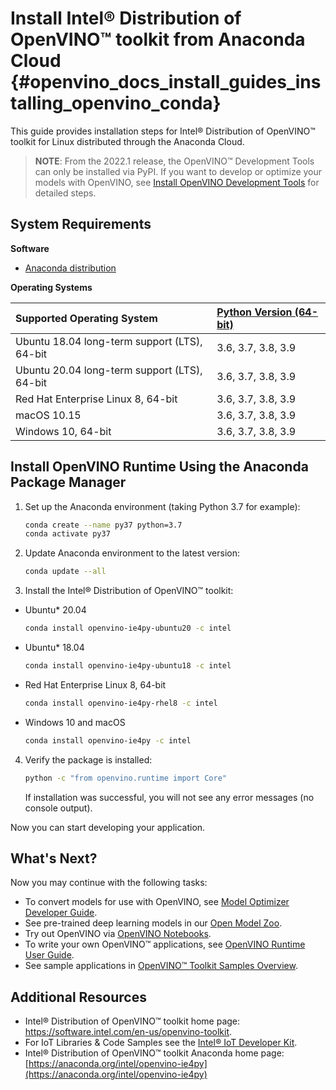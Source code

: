 # Install Intel® Distribution of OpenVINO™ toolkit from Anaconda Cloud {#openvino_docs_install_guides_installing_openvino_conda}

This guide provides installation steps for Intel® Distribution of OpenVINO™ toolkit for Linux distributed through the Anaconda Cloud.

> **NOTE**: From the 2022.1 release, the OpenVINO™ Development Tools can only be installed via PyPI. If you want to develop or optimize your models with OpenVINO, see [Install OpenVINO Development Tools](installing-model-dev-tools.md) for detailed steps.

## System Requirements

**Software**

 - [Anaconda distribution](https://www.anaconda.com/products/individual/)

**Operating Systems**

| Supported Operating System                                   | [Python Version (64-bit)](https://www.python.org/) |
| :------------------------------------------------------------| :---------------------------------------------------|
|   Ubuntu 18.04 long-term support (LTS), 64-bit              | 3.6, 3.7, 3.8, 3.9                                  |
|   Ubuntu 20.04 long-term support (LTS), 64-bit              | 3.6, 3.7, 3.8, 3.9                                  |
|   Red Hat Enterprise Linux 8, 64-bit                         | 3.6, 3.7, 3.8, 3.9                                  |
|   macOS 10.15                                             | 3.6, 3.7, 3.8, 3.9                                  |
|   Windows 10, 64-bit                                        | 3.6, 3.7, 3.8, 3.9                                  |

## Install OpenVINO Runtime Using the Anaconda Package Manager

1. Set up the Anaconda environment (taking Python 3.7 for example): 
   ```sh
   conda create --name py37 python=3.7
   conda activate py37
   ```
2. Update Anaconda environment to the latest version:
   ```sh
   conda update --all
   ```
3. Install the Intel® Distribution of OpenVINO™ toolkit:
 - Ubuntu* 20.04 
   ```sh
   conda install openvino-ie4py-ubuntu20 -c intel
   ```
 - Ubuntu* 18.04
   ```sh
   conda install openvino-ie4py-ubuntu18 -c intel
   ```
 - Red Hat Enterprise Linux 8, 64-bit 
   ```sh
   conda install openvino-ie4py-rhel8 -c intel
   ```
 - Windows 10 and macOS
   ```sh
   conda install openvino-ie4py -c intel
   ```
4. Verify the package is installed:
   ```sh
   python -c "from openvino.runtime import Core"
   ```
   If installation was successful, you will not see any error messages (no console output).

Now you can start developing your application.


## What's Next?

Now you may continue with the following tasks:

* To convert models for use with OpenVINO, see [Model Optimizer Developer Guide](../MO_DG/Deep_Learning_Model_Optimizer_DevGuide.md).
* See pre-trained deep learning models in our [Open Model Zoo](../model_zoo.md).
* Try out OpenVINO via [OpenVINO Notebooks](https://docs.openvino.ai/latest/notebooks/notebooks.html).
* To write your own OpenVINO™ applications, see [OpenVINO Runtime User Guide](../OV_Runtime_UG/openvino_intro.md).
* See sample applications in [OpenVINO™ Toolkit Samples Overview](../OV_Runtime_UG/Samples_Overview.md).

## Additional Resources

- Intel® Distribution of OpenVINO™ toolkit home page: <https://software.intel.com/en-us/openvino-toolkit>.
- For IoT Libraries & Code Samples see the [Intel® IoT Developer Kit](https://github.com/intel-iot-devkit).
- Intel® Distribution of OpenVINO™ toolkit Anaconda home page: [https://anaconda.org/intel/openvino-ie4py](https://anaconda.org/intel/openvino-ie4py)
